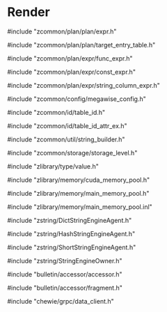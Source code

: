 # Render

 #include "zcommon/plan/plan/expr.h" 
  
 #include "zcommon/plan/plan/target_entry_table.h"  
 
 #include "zcommon/plan/expr/func_expr.h"  
 
 #include "zcommon/plan/expr/const_expr.h"  
 
 #include "zcommon/plan/expr/string_column_expr.h" 
  
 #include "zcommon/config/megawise_config.h"  
 
 #include "zcommon/id/table_id.h"  
 
 #include "zcommon/id/table_id_attr_ex.h"  
 
 #include "zcommon/util/string_builder.h"  
 
 #include "zcommon/storage/storage_level.h"  
 
 #include "zlibrary/type/value.h"  
 
 #include "zlibrary/memory/cuda_memory_pool.h"  
 
 #include "zlibrary/memory/main_memory_pool.h"  
 
 #include "zlibrary/memory/main_memory_pool.inl"  

 #include "zstring/DictStringEngineAgent.h"  
 
 #include "zstring/HashStringEngineAgent.h"  
 
 #include "zstring/ShortStringEngineAgent.h"  
 
 #include "zstring/StringEngineOwner.h"  

 #include "bulletin/accessor/accessor.h"  
 
 #include "bulletin/accessor/fragment.h"  
 
 #include "chewie/grpc/data_client.h"  
 


